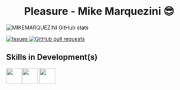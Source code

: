 

<h1 align="center">  Pleasure - Mike Marquezini  😎</h1>



![MIKEMARQUEZINI GitHub stats](https://github-readme-stats.vercel.app/api?username=mikemarquezini&show_icons=true&theme=github_dark_dimmed)


<a href="https://github.com/MIKEMARQUEZINI/MIKEMARQUEZINI/github-readme-stats/issues">
      <img alt="Issues" src="https://img.shields.io/github/issues/anuraghazra/github-readme-stats?color=0088ff" /> 
</a>
<a href="https://github.com/MIKEMARQUEZINI/MIKEMARQUEZINI/github-readme-stats/pulls">
      <img alt="GitHub pull requests" src="https://img.shields.io/github/issues-pr/anuraghazra/github-readme-stats?color=0088ff" />
</a>


## Skills in Development(s)

<img height="43" width="43" img src="https://cdn.jsdelivr.net/gh/devicons/devicon/icons/spring/spring-original.svg" /><img height="43" width="43" img src="https://cdn.jsdelivr.net/gh/devicons/devicon/icons/java/java-original.svg" /> <img height="43" width="43" img src="https://cdn.jsdelivr.net/gh/devicons/devicon/icons/mysql/mysql-original-wordmark.svg" />    
          
          
          
          

